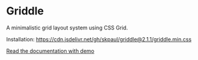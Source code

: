 # Griddle
A minimalistic grid layout system using CSS Grid.

Installation: https://cdn.jsdelivr.net/gh/skpaul/griddle@2.1.1/griddle.min.css

[Read the documentation with demo](https://skpaul.github.io/griddle/)
